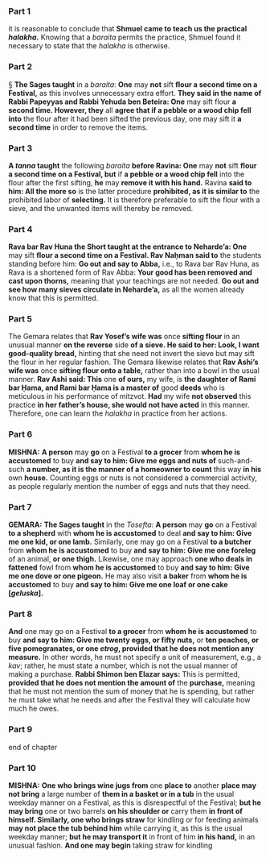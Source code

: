 ### Part 1
it is reasonable to conclude that <b>Shmuel came to teach us the practical <i>halakha</i>.</b> Knowing that a <i>baraita</i> permits the practice, Shmuel found it necessary to state that the <i>halakha</i> is otherwise.

### Part 2
§ <b>The Sages taught</b> in a <i>baraita</i>: <b>One</b> may <b>not</b> sift <b>flour a second time on a Festival,</b> as this involves unnecessary extra effort. <b>They said in the name of Rabbi Papeyyas and Rabbi Yehuda ben Beteira: One</b> may sift flour <b>a second time. However, they</b> all <b>agree that if a pebble or a wood chip fell into</b> the flour after it had been sifted the previous day, one may sift it <b>a second time</b> in order to remove the items.

### Part 3
<b>A <i>tanna</i> taught</b> the following <i>baraita</i> <b>before Ravina: One</b> may <b>not</b> sift <b>flour a second time on a Festival, but</b> if <b>a pebble or a wood chip fell</b> into the flour after the first sifting, <b>he</b> may <b>remove it with his hand.</b> Ravina <b>said to him: All the more so</b> is the latter procedure <b>prohibited, as it is similar to</b> the prohibited labor of <b>selecting.</b> It is therefore preferable to sift the flour with a sieve, and the unwanted items will thereby be removed.

### Part 4
<b>Rava bar Rav Huna the Short taught at the entrance to Neharde’a: One</b> may sift <b>flour a second time on a Festival. Rav Naḥman said to</b> the students standing before him: <b>Go out and say to Abba,</b> i.e., to Rava bar Rav Huna, as Rava is a shortened form of Rav Abba: <b>Your good has been removed and cast upon thorns,</b> meaning that your teachings are not needed. <b>Go out and see how many sieves circulate in Neharde’a,</b> as all the women already know that this is permitted.

### Part 5
The Gemara relates that <b>Rav Yosef’s wife was</b> once <b>sifting flour</b> in an unusual manner <b>on the reverse</b> side <b>of a sieve. He said to her: Look, I want good-quality bread,</b> hinting that she need not invert the sieve but may sift the flour in her regular fashion. The Gemara likewise relates that <b>Rav Ashi’s wife was</b> once <b>sifting flour onto a table,</b> rather than into a bowl in the usual manner. <b>Rav Ashi said: This</b> one <b>of ours,</b> my wife, is <b>the daughter of Rami bar Ḥama, and Rami bar Ḥama is a master of</b> good <b>deeds</b> who is meticulous in his performance of mitzvot. <b>Had</b> my wife <b>not observed</b> this practice <b>in her father’s house, she would not have acted</b> in this manner. Therefore, one can learn the <i>halakha</i> in practice from her actions.

### Part 6
<strong>MISHNA:</strong> <b>A person</b> may <b>go</b> on a Festival <b>to a grocer</b> from <b>whom he is accustomed</b> to buy <b>and say to him: Give me eggs and nuts of</b> such-and-such <b>a number, as it is the manner of a homeowner to count</b> this way <b>in his</b> own <b>house.</b> Counting eggs or nuts is not considered a commercial activity, as people regularly mention the number of eggs and nuts that they need.

### Part 7
<strong>GEMARA:</strong> <b>The Sages taught</b> in the <i>Tosefta</i>: <b>A person</b> may <b>go</b> on a Festival <b>to a shepherd</b> with <b>whom he is accustomed</b> to deal <b>and say to him: Give me one kid, or one lamb.</b> Similarly, one may go on a Festival <b>to a butcher</b> from <b>whom he is accustomed</b> to buy <b>and say to him: Give me one foreleg</b> of an animal, <b>or one thigh.</b> Likewise, one may approach <b>one who deals in fattened</b> fowl from <b>whom he is accustomed</b> to buy <b>and say to him: Give me one dove or one pigeon.</b> He may also visit <b>a baker</b> from <b>whom he is accustomed</b> to buy <b>and say to him: Give me one loaf or one cake [<i>geluska</i>].</b>

### Part 8
<b>And</b> one may go on a Festival <b>to a grocer</b> from <b>whom he is accustomed</b> to buy <b>and say to him: Give me twenty eggs, or fifty nuts,</b> or <b>ten peaches, or five pomegranates, or one <i>etrog</i>, provided that he does not mention any measure.</b> In other words, he must not specify a unit of measurement, e.g., a <i>kav</i>; rather, he must state a number, which is not the usual manner of making a purchase. <b>Rabbi Shimon ben Elazar says:</b> This is permitted, <b>provided that he does not mention the amount of</b> the <b>purchase,</b> meaning that he must not mention the sum of money that he is spending, but rather he must take what he needs and after the Festival they will calculate how much he owes.

### Part 9
end of chapter

### Part 10
<strong>MISHNA:</strong> <b>One who brings wine jugs from</b> one <b>place to</b> another <b>place may not bring</b> a large number of <b>them in a basket or in a tub</b> in the usual weekday manner on a Festival, as this is disrespectful of the Festival; <b>but he may bring</b> one or two barrels <b>on his shoulder or</b> carry them <b>in front of himself. Similarly, one who brings straw</b> for kindling or for feeding animals <b>may not place the tub behind him</b> while carrying it, as this is the usual weekday manner; <b>but he may transport it</b> in front of him <b>in his hand,</b> in an unusual fashion. <b>And one may begin</b> taking straw for kindling